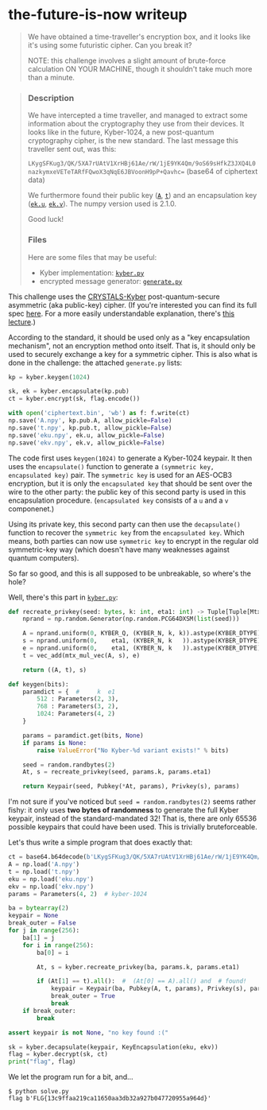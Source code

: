# the-future-is-now writeup

> We have obtained a time-traveller's encryption box, and it looks like it's
> using some futuristic cipher. Can you break it?
>
> NOTE: this challenge involves a slight amount of brute-force calculation ON
> YOUR MACHINE, though it shouldn't take much more than a minute.


> ### Description
>
> We have intercepted a time traveller, and managed to extract some information
> about the cryptography they use from their devices. It looks like in the
> future, Kyber-1024, a new post-quantum cryptography cipher, is the new
> standard. The last message this traveller sent out, was this:
>
> `LKygSFKug3/QK/5XA7rUAtV1XrHBj61Ae/rW/1jE9YK4Qm/9oS69sHfkZ3JXQ4L0nazkymxeVETeTARfFQwoX3qNqE6JBVoonH9pP+Qavhc=` (base64 of ciphertext data)
>
> We furthermore found their public key ([`A`](./A.npy), [`t`](./t.npy)) and an
> encapsulation key ([`ek.u`](eku.npy), [`ek.v`](ekv.npy)). The numpy version
> used is 2.1.0.
>
> Good luck!
>
> ### Files
>
> Here are some files that may be useful:
>
> * Kyber implementation: [`kyber.py`](./kyber.py)
> * encrypted message generator: [`generate.py`](./generate.py)

This challenge uses the [CRYSTALS-Kyber](https://en.wikipedia.org/wiki/Kyber)
post-quantum-secure asymmetric (aka public-key) cipher. (If you're interested
you can find its full spec
[here](https://nvlpubs.nist.gov/nistpubs/FIPS/NIST.FIPS.203.pdf). For a more
easily understandable explanation, there's [this
lecture](https://media.ccc.de/v/rc3-2021-cwtv-230-kyber-and-post-quantum).)

According to the standard, it should be used only as a "key encapsulation
mechanism", not an encryption method onto itself. That is, it should only be
used to securely exchange a key for a symmetric cipher. This is also what is
done in the challenge: the attached `generate.py` lists:

```py
kp = kyber.keygen(1024)

sk, ek = kyber.encapsulate(kp.pub)
ct = kyber.encrypt(sk, flag.encode())

with open('ciphertext.bin', 'wb') as f: f.write(ct)
np.save('A.npy', kp.pub.A, allow_pickle=False)
np.save('t.npy', kp.pub.t, allow_pickle=False)
np.save('eku.npy', ek.u, allow_pickle=False)
np.save('ekv.npy', ek.v, allow_pickle=False)
```

The code first uses `keygen(1024)` to generate a Kyber-1024 keypair. It then
uses the `encapsulate()` function to generate a `(symmetric key, encapsulated
key)` pair. The `symmetric key` is used for an AES-OCB3 encryption, but it is
only the `encapsulated key` that should be sent over the wire to the other
party: the public key of this second party is used in this encapsulation
procedure. (`encapsulated key` consists of a `u` and a `v` componenet.)

Using its private key, this second party can then use the `decapsulate()`
function to recover the `symmetric key` from the `encapsulated key`. Which
means, both parties can now use `symmetric key` to encrypt in the regular old
symmetric-key way (which doesn't have many weaknesses against quantum
computers).

So far so good, and this is all supposed to be unbreakable, so where's the hole?

Well, there's this part in [`kyber.py`](./kyber.py):

```py
def recreate_privkey(seed: bytes, k: int, eta1: int) -> Tuple[Tuple[Mtx, Vec], Vec]:
    nprand = np.random.Generator(np.random.PCG64DXSM(list(seed)))

    A = nprand.uniform(0, KYBER_Q, (KYBER_N, k, k)).astype(KYBER_DTYPE)
    s = nprand.uniform(0,    eta1, (KYBER_N, k   )).astype(KYBER_DTYPE)
    e = nprand.uniform(0,    eta1, (KYBER_N, k   )).astype(KYBER_DTYPE)
    t = vec_add(mtx_mul_vec(A, s), e)

    return ((A, t), s)

def keygen(bits):
    paramdict = {  #     k  e1
        512 : Parameters(2, 3),
        768 : Parameters(3, 2),
        1024: Parameters(4, 2)
    }

    params = paramdict.get(bits, None)
    if params is None:
        raise ValueError("No Kyber-%d variant exists!" % bits)

    seed = random.randbytes(2)
    At, s = recreate_privkey(seed, params.k, params.eta1)

    return Keypair(seed, Pubkey(*At, params), Privkey(s), params)
```

I'm not sure if you've noticed but `seed = random.randbytes(2)` seems rather
fishy: it only uses **two bytes of randomness** to generate the full Kyber
keypair, instead of the standard-mandated 32! That is, there are only 65536
possible keypairs that could have been used. This is trivially bruteforceable.

Let's thus write a simple program that does exactly that:

```py
ct = base64.b64decode(b'LKygSFKug3/QK/5XA7rUAtV1XrHBj61Ae/rW/1jE9YK4Qm/9oS69sHfkZ3JXQ4L0nazkymxeVETeTARfFQwoX3qNqE6JBVoonH9pP+Qavhc=')
A = np.load('A.npy')
t = np.load('t.npy')
eku = np.load('eku.npy')
ekv = np.load('ekv.npy')
params = Parameters(4, 2)  # kyber-1024

ba = bytearray(2)
keypair = None
break_outer = False
for j in range(256):
    ba[1] = j
    for i in range(256):
        ba[0] = i

        At, s = kyber.recreate_privkey(ba, params.k, params.eta1)

        if (At[1] == t).all():  #  (At[0] == A).all() and  # found!
            keypair = Keypair(ba, Pubkey(A, t, params), Privkey(s), params)
            break_outer = True
            break
    if break_outer:
        break

assert keypair is not None, "no key found :("

sk = kyber.decapsulate(keypair, KeyEncapsulation(eku, ekv))
flag = kyber.decrypt(sk, ct)
print("flag", flag)
```

We let the program run for a bit, and...

```
$ python solve.py
flag b'FLG{13c9ffaa219ca11650aa3db32a927b047720955a964d}'
```
